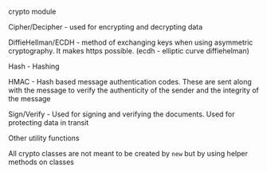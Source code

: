 crypto module

Cipher/Decipher - used for encrypting and decrypting data

DiffieHellman/ECDH - method of exchanging keys when using asymmetric cryptography. It makes https possible. (ecdh - elliptic curve diffiehelman)

Hash - Hashing

HMAC - Hash based message authentication codes. These are sent along with the message to verify the authenticity of the sender and the integrity of the message

Sign/Verify - Used for signing and verifying the documents. Used for protecting data in transit

Other utility functions

All crypto classes are not meant to be created by `new` but by using helper methods on classes